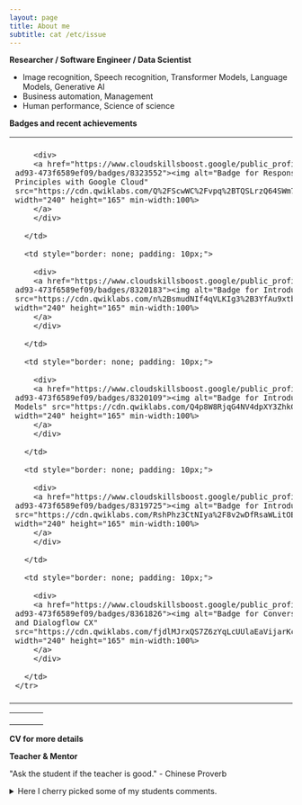 ```yaml
---
layout: page
title: About me
subtitle: cat /etc/issue
---
```


**Researcher / Software Engineer / Data Scientist**  
- Image recognition, Speech recognition, Transformer Models, Language Models, Generative AI  
- Business automation, Management  
- Human performance, Science of science  

**Badges and recent achievements**  
<table style="border-collapse: collapse;">
    <tr>
      <td style="border: none; padding: 10px;">

        <div>
        <a href="https://www.cloudskillsboost.google/public_profiles/0079760a-1cca-494d-ad93-473f6589ef09/badges/8323552"><img alt="Badge for Responsible AI: Applying AI Principles with Google Cloud" src="https://cdn.qwiklabs.com/Q%2FScwWC%2Fvpq%2BTQSLrzQ64SWm7j69wpa%2FVQL9ZZ8yYY0%3D" width="240" height="165" min-width:100%>
        </a>
        </div>
        
      </td>
      
      <td style="border: none; padding: 10px;">
      
        <div>
        <a href="https://www.cloudskillsboost.google/public_profiles/0079760a-1cca-494d-ad93-473f6589ef09/badges/8320183"><img alt="Badge for Introduction to Responsible AI" src="https://cdn.qwiklabs.com/n%2BsmudNIf4qVLKIg3%2B3YfAu9xtbdV4awLlI2dXdfmUA%3D" width="240" height="165" min-width:100%>
        </a>
        </div>

      </td>
      
      <td style="border: none; padding: 10px;">
      
        <div>
        <a href="https://www.cloudskillsboost.google/public_profiles/0079760a-1cca-494d-ad93-473f6589ef09/badges/8320109"><img alt="Badge for Introduction to Large Language Models" src="https://cdn.qwiklabs.com/Q4p8W8RjqG4NV4dpXY3ZhkGNnew12IqoiexKVvOtCQw%3D" width="240" height="165" min-width:100%>
        </a>
        </div>
        
      </td>
      
      <td style="border: none; padding: 10px;">  
      
        <div>
        <a href="https://www.cloudskillsboost.google/public_profiles/0079760a-1cca-494d-ad93-473f6589ef09/badges/8319725"><img alt="Badge for Introduction to Generative AI" src="https://cdn.qwiklabs.com/RshPhz3CtNIya%2F8v2wDfRsaWLitOB3yRV73Oqq1iAtQ%3D" width="240" height="165" min-width:100%>
        </a>
        </div>
        
      </td>
      
      <td style="border: none; padding: 10px;"> 

        <div>
        <a href="https://www.cloudskillsboost.google/public_profiles/0079760a-1cca-494d-ad93-473f6589ef09/badges/8361826"><img alt="Badge for Conversational AI on Vertex AI and Dialogflow CX" src="https://cdn.qwiklabs.com/fjdlMJrxQS7Z6zYqLcUUlaEaVijarKcq9ee9V9wo%2FRE%3D" width="240" height="165" min-width:100%>
        </a>
        </div>

      </td>
    </tr>
</table> 
<table style="border-collapse: collapse;">
    <tr>
      <td style="border: none; padding: 10px;">
        <div data-iframe-width="270" data-iframe-height="270" data-share-badge-id="45b3629d-b916-4d3d-91d1-573785b8647f" data-share-badge-host="https://www.credly.com"></div><script type="text/javascript" async src="//cdn.credly.com/assets/utilities/embed.js"></script>
      </td>
      <td style="border: none; padding: 10px;">
        <div data-iframe-width="270" data-iframe-height="270" data-share-badge-id="f102cb06-19a4-4cd9-9aaa-387803d50991" data-share-badge-host="https://www.credly.com"></div><script type="text/javascript" async src="//cdn.credly.com/assets/utilities/embed.js"></script>
      </td>
      <td style="border: none; padding: 10px;">
        <div data-iframe-width="270" data-iframe-height="270" data-share-badge-id="aeca2e16-b02d-4149-9fa9-4f33e52a56dd" data-share-badge-host="https://www.credly.com"></div><script type="text/javascript" async src="//cdn.credly.com/assets/utilities/embed.js"></script>
      </td>
    </tr>
</table>  


**CV for more details**
<object data="{{ site.url }}{{ site.baseurl }}/docs/VitaliiZhukov_CV_SE.pdf#toolbar=0&navpanes=0&scrollbar=0" width="1000" height="1050" type="application/pdf"></object>  


**Teacher & Mentor**  

"Ask the student if the teacher is good." - Chinese Proverb
<details> 
  <summary>Here I cherry picked some of my students comments. </summary>
>- 'Great work by Vitalii!!'  
>- 'TA hours of Vitali are excellent.'  
>- 'Great help from Vitalii for homework.'  
>- 'For the practical session, you can always reach out to Vitalii, he is always ready to guide you in the right direction.'  
>- 'The best thing is Vitalii was replying on Teams on Sunday also, but it might be possible he is not available.'  
>- 'TAs:  Vitalii and Shaila, are the best at their level.'  
>- 'I think both professor and Vitalii did a great job on the topic!'  
>- 'Like the material being covered, the real world data analysis project, and practical help being provided by Vitali!'  
>- 'Vitalii is very helpful and overall the team is very friendly and accomodating.'  
>- 'Thank you professor, Vitalii and Fettah for this amazing semester.'  
>- 'The Professor, Vitalii, and Kiran helped us a lot, and I'm very thankful for them, I liked this class so much that I recommend it to some friends.'

...  and my favourite
>- 'Thank you so much for your reference. I attended the interview and I got the job offer 🙂 Thank you again for your help and support.'  
  
...  

All student comments may be found at the corresponding classes web pages.  
Please check it out before enrolling my classes :)  

</details>
